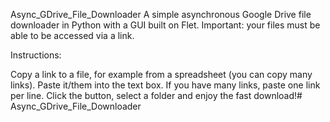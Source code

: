 Async_GDrive_File_Downloader
A simple asynchronous Google Drive file downloader in Python with a GUI built on Flet. Important: your files must be able to be accessed via a link.

Instructions:

Copy a link to a file, for example from a spreadsheet (you can copy many links).
Paste it/them into the text box. If you have many links, paste one link per line.
Click the button, select a folder and enjoy the fast download!# Async_GDrive_File_Downloader

